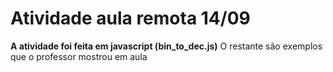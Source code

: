 # Atividade aula remota 14/09
**A atividade foi feita em javascript (bin_to_dec.js)**
O restante são exemplos que o professor mostrou em aula
